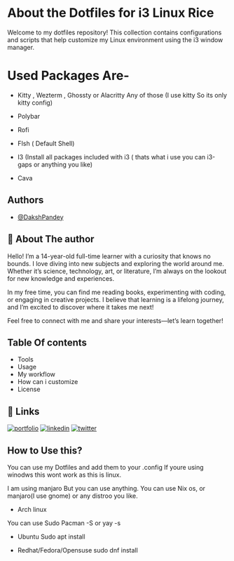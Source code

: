 
# About the Dotfiles for i3 Linux Rice

Welcome to my dotfiles repository! This collection contains configurations and scripts that help customize my Linux environment using the i3 window manager.

# Used Packages Are-

- Kitty , Wezterm , Ghossty or Alacritty Any of those (I use kitty So its only kitty config)

- Polybar
- Rofi
- FIsh ( Default Shell)
- I3 (Install all packages included with i3 ( thats what i use you can i3-gaps or anything you like)
- Cava
## Authors

- [@DakshPandey](https://github.com/Daksh-Pandey12)

## 🚀 About The author
Hello! I’m a 14-year-old full-time learner with a curiosity that knows no bounds. I love diving into new subjects and exploring the world around me. Whether it’s science, technology, art, or literature, I’m always on the lookout for new knowledge and experiences.

In my free time, you can find me reading books, experimenting with coding, or engaging in creative projects. I believe that learning is a lifelong journey, and I’m excited to discover where it takes me next!

Feel free to connect with me and share your interests—let’s learn together!



## Table Of contents
- Tools
- Usage
- My workflow
- How can i customize
- License

## 🔗 Links
[![portfolio]( 	https://img.shields.io/badge/Instagram-E4405F?style=for-the-badge&logo=instagram&logoColor=white)](https://www.instagram.com/daksh_pandey12/)
[![linkedin](https://aleen42.github.io/badges/src/reddit.svg)](https://www.reddit.com/user/Any_Tip1660//)
[![twitter](https://img.shields.io/badge/twitter-1DA1F2?style=for-the-badge&logo=twitter&logoColor=white)](https://twitter.com/)


## How to Use this?

You can use my Dotfiles and add them to your .config
If youre using winodws this wont work as this is linux.


I am using manjaro But you can use anything.
You can use Nix os, or manjaro(I use gnome) or any distroo you like.


- Arch linux

You can use Sudo Pacman -S 
or
yay -s 

- Ubuntu
 Sudo apt install

- Redhat/Fedora/Opensuse
sudo dnf install






